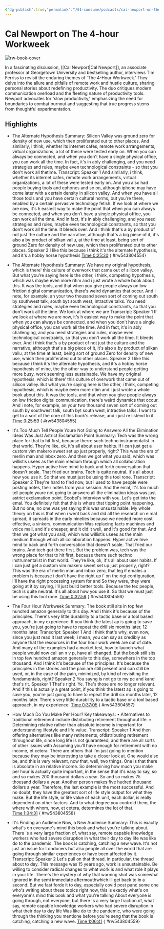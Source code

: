 ```yaml
---
{"dg-publish":true,"permalink":"/01-consume/podcasts/cal-newport-on-the-4-hour-workweek/","title":"Cal Newport on The 4-Hour Workweek"}
---
```


# Cal Newport on The 4-hour Workweek

![rw-book-cover](https://images.weserv.nl/?url=https%3A%2F%2Fcontent.production.cdn.art19.com%2Fimages%2F69%2F10%2F10%2Ffb%2F691010fb-625e-4abe-993c-a57228b28dbe%2F91cb53ae0d5dbb379b9dffecf0a772593891d0d09bbe6d90ee746edbdb79e3ec75584f2ceb8260e9f675a90c05419b9b99842a76905b686f0f51c1a9d3e227ab.jpeg&w=300&h=300)

In a fascinating discussion, [[Cal Newport\|Cal Newport]], an associate professor at Georgetown University and bestselling author, interviews Tim Ferriss to revisit the enduring themes of 'The 4-Hour Workweek.' They delve into the allure and pitfalls of remote work and hustle culture, sharing personal stories about redefining productivity. The duo critiques modern communication overload and the fleeting nature of productivity tools. Newport advocates for 'slow productivity,' emphasizing the need for boundaries to combat burnout and suggesting that true progress stems from thoughtful experimentation.

## Highlights
- The Alternate Hypothesis
  Summary:
  Silicon Valley was ground zero for density of new use, which then proliferated out to other places. And similarly, i think, whether its internet cafes, remote work arrangements, virtual organizations, a lot of these were tested early on. When you can always be connected, and when you don't have a single physical office, you can work all the time. In fact, it's in ably challenging, and you need strategies and rules, maybe even technological constraints - so that you don't work all thetime.
  Transcript:
  Speaker 1
  And similarly, i think, whether its internet cafes, remote work arrangements, virtual organizations, a lot of these were tested early on. And you also had people buying tools and ephones and so on, although iphone may have come later with a certain density in silicon valley. And when you have all those tools and you have certain cultural norms, but you're there, enabled by a certain pervasive technology fetish. If we look at where we are now, it's h easiest way to make the point that when you can always be connected, and when you don't have a single physical office, you can work all the time. And in fact, it's in ably challenging, and you need strategies and rules, maybe even technological constraints, so that you don't work all the time. It bleeds over. And i think that's a by product of not just the culture and the narrative, although that's a big piece of it, it's also a by product of silkan vallu, at the time at least, being sort of ground Zero for density of new use, which then proliferated out to other places.
  Speaker 2
  I like this because i think it's the alternate hypothesis, and it's a hobby horse hypothesis [Time 0:25:30](https://readwise.io/open/543804554)
{ #rw543804554}


- The Alternate Hypothesis
  Summary:
  We have my original hypothesis, which is there' this culture of overwork that came out of silicon valley. But what you're saying here is the other, i think, competing hypothesis, which was maybe even more ritim and i just wrote a whole book about this. It was the tools, and that when you give people always on low friction digital communication, there's weird dynamics that occur. And i note, for example, an your two thousand seven sort of coming out south by southwest talk, south byt south west, intractive talks. You need strategies and rules, maybe even technological constraints, so that you don't work all the time. We look at where we are
  Transcript:
  Speaker 1
  If we look at where we are now, it's h easiest way to make the point that when you can always be connected, and when you don't have a single physical office, you can work all the time. And in fact, it's in ably challenging, and you need strategies and rules, maybe even technological constraints, so that you don't work all the time. It bleeds over. And i think that's a by product of not just the culture and the narrative, although that's a big piece of it, it's also a by product of silkan vallu, at the time at least, being sort of ground Zero for density of new use, which then proliferated out to other places.
  Speaker 2
  I like this because i think it's the alternate hypothesis, and it's a hobby horse hypothesis of mine, the the other way to understand people getting more busy, work seeming less sustainable. We have my original hypothesis, which is there' this culture of overwork that came out of silicon valley. But what you're saying here is the other, i think, competing hypothesis, which is maybe even more ritim and i just wrote a whole book about this. It was the tools, and that when you give people always on low friction digital communication, there's weird dynamics that occur. And i note, for example, an your two thousand seven sort of coming out south by southwest talk, south byt south west, intractive talks. I want to get to a sort of the core of this book's release, and i just re listend to it. [Time 0:25:59](https://readwise.io/open/543804555)
{ #rw543804555}


- It's Too Much Tell People Youre Not Going to Answero All the Elimination Ideas Was Just Astrict Exclamation Point
  Summary:
  Tech was the wrong place for that to hit first, because therre such techno instrumentalist in that world. They're like, ok, it's all about user habits. If i can just get a custom vim makero sweet set up just properly, right? This was the era of merlin man and inbox zero. And then we got what you said, which was willistis usees as the main medium through which all collaboration happens. Hyper active hive mind to back and forth conversation that doesn't scale. That fried our brains. Tech is quite neutral. It's all about how you use it. So that we must just be using this tool rone.
  Transcript:
  Speaker 2
  They're hard to find now, but i used to have people were posting notes, their notes from your session. And the emal, it's too much tell people youre not going to answero all the elimination ideas was just astrict exclamation point. Scobel's interview with you. Let's get into the emal. You definitely felt that this is where that tipping point happening. But no one, no one was yet saying this was unsustainable. My whole theory on this is that when i went back and did all the research on e mal spread, it spreads in the early nineties because we needed more cost effective, a sinkers, communication Was replacing facts machines and voice mail, and it's cheaper, and it did it well, and it's good for that. And then we got what you said, which was willistis usees as the main medium through which all collaboration happens. Hyper active hive mind to back and forth conversation that doesn't scale. That fried our brains. And tech got there first. But the problem was, tech was the wrong place for that to hit first, because therre such techno instrumentalist in that world. They're like, ok, it's all about user habits. If i can just get a custom vim makero sweet set up just properly, right? This was the era of merlin man and inbox zero, that leg if emales a problem is because i don't have the right up i' on the rigt configuration, i'll have the right processing system for and So they were, they were going at it by saying, i'll just build better tools. Because the tec people, tech is quite neutral. It's all about how you use it. So that we must just be using this tool rone. [Time 0:32:56](https://readwise.io/open/543804556)
{ #rw543804556}


- The Four Hour Workweek
  Summary:
  The book still sits in top few hundred amazon generally to this day. And i think it's because of the principles. There's very little durability to a tactic base or a tool based approach, in my experience. If you think the latest ap is going to save you, you're just going to have to repeat the drill six months later, 12 months later.
  Transcript:
  Speaker 1
  And i think that's why, even now, since you just read it last week, i mean, you can say as credibly as anyone that the resources in the four hour work week are out of date. And many of the examples had a market test, how to launch what people would now call an n v p, have all changed. But the book still sits in top few hundred amazon generally to this day, somewhere in the top thousand. And i think it's because of the principles. It's because the principles in the stories and the pain are still present and can still be used, or, in the case of the pain, minimized, by kind of revisiting the fundamentals, right?
  Speaker 2
  You sayng is not go to my pc and kand that's rit.
  Speaker 1
  That's right. Ye. The's those are no longer relevant. And if this is actually a great point, if you think the latest ap is going to save you, you're just going to have to repeat the drill six months later, 12 months later. There's very little durability to a tactic base or a tool based approach, in my experience. [Time 0:37:05](https://readwise.io/open/543804557)
{ #rw543804557}


- How Much Do You Make Per Hour?
  Key takeaways:
  • Alternatives to traditional retirement include distributing retirement throughout life.
  • Determining relative rather than absolute income is important for understanding lifestyle and life value.
  Transcript:
  Speaker 1
  And then offering alternatives like many retirements, ofdistributing retirement throughout life, since long life is not guaranteed, and there are all sorts of other issues with Assuming you'll have enough for retirement with no income, et cetera. There are others that i'm just going to mention because they may be interesting to take a closer look at. One would also be, and this is very relevant, now that, well, two things. One is that there is absolute in an relative income. So determining how much you make per hour is actually quite important, in the sense that it's easy to say, so and so makes 200 thousand dollars a year. So and so makes 75 thousand dollars a year. Another person makes five hudred thousand dollars a year. Therefore, the last example is the most successful. And no doubt, they have the greatest sort of life style output for what they make. But the life style, or life value of each unit, each dollar, is really dependent on other factors. And to what degree you controld them, the where with whom, how, et cetera, determines the lot of that. [Time 1:04:31](https://readwise.io/open/543804558)
{ #rw543804558}


- It's Finding an Audience Now, a New Audience
  Summary:
  This is exactly what's on everyone's mind this book and what you're talking about. There 's a very large fraction of, what say, remote capable knowledge workers who had severe disruption in what their day to day life was like do to the pandemic. The book is catching, catching a new wave. It's not just an issue for Londoners but also people all over the world that are going through similar experiences or have been affected by it.
  Transcript:
  Speaker 2
  Let's pull on that thread, in particular, the thread about to day. This message was 15 years ago, work is unsustainable. Be willing to consider radical changes to what work is and what role it plays in your life. There's the mystery of why that warning shot was somewhat ignored in the semi immediate aftermouthwhich ill get back to in a second. But we fast forde it to day, especially covid post pand some one who's writing about these topics right now, this is exactly what's on everyone's mind this book and what you're talking About everyone is going through, not everyone, but there 's a very large fraction of, what say, remote capable knowledge workers who had severe disruption in what their day to day life Was like do to the pandemic, who were going through the thinking you mentione before you're seng that the book is catching, catching a new wave. [Time 1:06:41](https://readwise.io/open/543804559)
{ #rw543804559}


